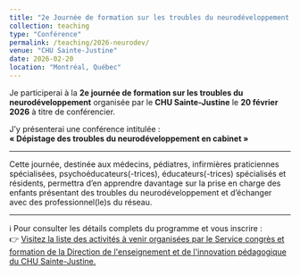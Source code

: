 ```yaml
---
title: "2e Journée de formation sur les troubles du neurodéveloppement 20 février 2026"
collection: teaching
type: "Conférence"
permalink: /teaching/2026-neurodev/
venue: "CHU Sainte-Justine"
date: 2026-02-20
location: "Montréal, Québec"
---
```


Je participerai à la **2e journée de formation sur les troubles du neurodéveloppement** organisée par le **CHU Sainte-Justine** le **20 février 2026** à titre de conférencier.  

J’y présenterai une conférence intitulée :  
**« Dépistage des troubles du neurodéveloppement en cabinet »**  

---

Cette journée, destinée aux médecins, pédiatres, infirmières praticiennes spécialisées, psychoéducateurs(-trices), éducateurs(-trices) spécialisés et résidents, permettra d’en apprendre davantage sur la prise en charge des enfants présentant des troubles du neurodéveloppement et d’échanger avec des professionnel(le)s du réseau.  

---

ℹ️ Pour consulter les détails complets du programme et vous inscrire :  
👉 
[Visitez la liste des activités à venir organisées par le Service congrès et formation de la Direction de l'enseignement et de l'innovation pédagogique du CHU Sainte-Justine.](https://enseignement.chusj.org/fr/Formation-continue/Colloques-congres-conferences/Liste-des-activites-a-venir/)
